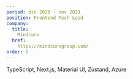 ```yaml
---
period: dic 2020 - nov 2021
position: Frontend Tech Lead
company:
  title:
    Mindcurv
  href:
    https://mindcurvgroup.com/
order: 5
---
```

TypeScript, Next.js, Material UI, Zustand, Azure


